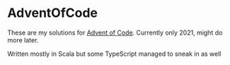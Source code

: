 # AdventOfCode

These are my solutions for [Advent of Code](https://adventofcode.com). Currently only 2021, might do more later.

Written mostly in Scala but some TypeScript managed to sneak in as well
